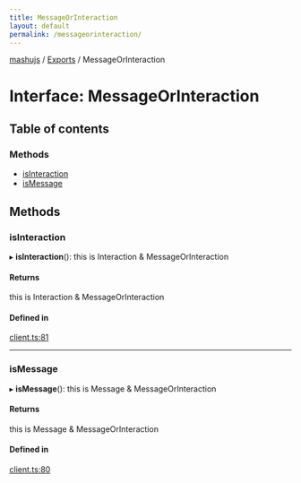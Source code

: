 ```yaml
---
title: MessageOrInteraction
layout: default
permalink: /messageorinteraction/
---
```

[mashujs](/) / [Exports](/modules/) / MessageOrInteraction

# Interface: MessageOrInteraction

## Table of contents

### Methods

- [isInteraction](/MessageOrInteraction/#isinteraction)
- [isMessage](/MessageOrInteraction/#ismessage)

## Methods

### isInteraction

▸ **isInteraction**(): this is Interaction & MessageOrInteraction

#### Returns

this is Interaction & MessageOrInteraction

#### Defined in

[client.ts:81](https://github.com/EpokTarren/mashu/blob/922ecdf/src/client.ts#L81)

___

### isMessage

▸ **isMessage**(): this is Message & MessageOrInteraction

#### Returns

this is Message & MessageOrInteraction

#### Defined in

[client.ts:80](https://github.com/EpokTarren/mashu/blob/922ecdf/src/client.ts#L80)
